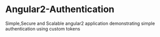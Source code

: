 # Angular2-Authentication
Simple,Secure and Scalable angular2 application demonstrating simple authentication using custom tokens
